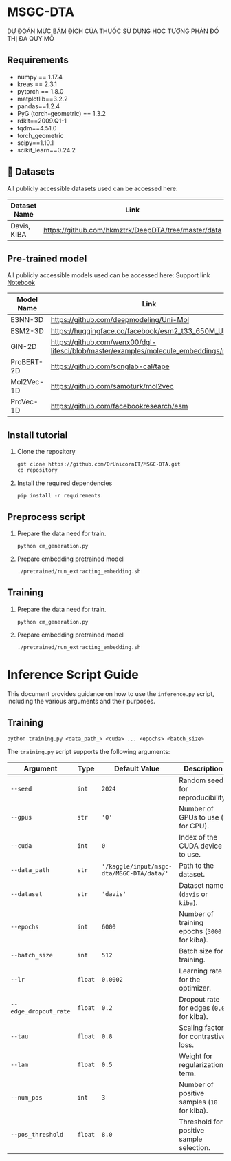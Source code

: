 # MSGC-DTA
DỰ ĐOÁN MỨC BÁM ĐÍCH CỦA THUỐC SỬ DỤNG HỌC TƯƠNG PHẢN ĐỒ THỊ ĐA QUY MÔ

## Requirements
- numpy == 1.17.4 
- kreas == 2.3.1 
- pytorch == 1.8.0 
- matplotlib==3.2.2 
- pandas==1.2.4
- PyG (torch-geometric) == 1.3.2
- rdkit==2009.Q1-1
- tqdm==4.51.0
- torch_geometric
- scipy==1.10.1
- scikit_learn==0.24.2 <br />

## :rainbow: Datasets

All publicly accessible datasets used can be accessed here:

| Dataset Name        | Link                                                |
|---------------------|-----------------------------------------------------|
| Davis, KIBA         | https://github.com/hkmztrk/DeepDTA/tree/master/data |


## Pre-trained model

All publicly accessible models used can be accessed here:
Support link [Notebook]('https://colab.research.google.com/drive/1zEOEflHtHPmrYjz-zmr108qolSofv0S4?usp=sharing')

| Model Name | Link                                        |
|------------|---------------------------------------------|
| E3NN-3D    | https://github.com/deepmodeling/Uni-Mol |
| ESM2-3D    | https://huggingface.co/facebook/esm2_t33_650M_UR50D     |
| GIN-2D    | https://github.com/wenx00/dgl-lifesci/blob/master/examples/molecule_embeddings/main.py     |
| ProBERT-2D    | https://github.com/songlab-cal/tape   |
| Mol2Vec-1D    | https://github.com/samoturk/mol2vec     |
| ProVec-1D    | https://github.com/facebookresearch/esm     |

##  Install tutorial

1. Clone the repository
    ``` shell
   git clone https://github.com/DrUnicornIT/MSGC-DTA.git
   cd repository
   ```
2. Install the required dependencies
    ``` shell
    pip install -r requirements
    ```

## Preprocess script


1. Prepare the data need for train.
    ``` shell
   python cm_generation.py
   ```
2. Prepare embedding pretrained model
    ``` shell
    ./pretrained/run_extracting_embedding.sh
    ```

## Training


1. Prepare the data need for train.
    ``` shell
   python cm_generation.py
   ```
2. Prepare embedding pretrained model
    ``` shell
    ./pretrained/run_extracting_embedding.sh
    ```


# Inference Script Guide

This document provides guidance on how to use the `inference.py` script, including the various arguments and their purposes.

## Training

```shell
python training.py <data_path_> <cuda> ... <epochs> <batch_size>
```

The `training.py` script supports the following arguments:

| Argument             | Type   | Default Value                       | Description                                   |
|----------------------|--------|-------------------------------------|-----------------------------------------------|
| `--seed`             | `int`  | `2024`                              | Random seed for reproducibility.             |
| `--gpus`             | `str`  | `'0'`                               | Number of GPUs to use (`0` for CPU).         |
| `--cuda`             | `int`  | `0`                                 | Index of the CUDA device to use.             |
| `--data_path`        | `str`  | `'/kaggle/input/msgc-dta/MSGC-DTA/data/'` | Path to the dataset.                       |
| `--dataset`          | `str`  | `'davis'`                           | Dataset name (`davis` or `kiba`).            |
| `--epochs`           | `int`  | `6000`                              | Number of training epochs (`3000` for kiba). |
| `--batch_size`       | `int`  | `512`                               | Batch size for training.                     |
| `--lr`               | `float`| `0.0002`                            | Learning rate for the optimizer.             |
| `--edge_dropout_rate`| `float`| `0.2`                               | Dropout rate for edges (`0.0` for kiba).     |
| `--tau`              | `float`| `0.8`                               | Scaling factor for contrastive loss.         |
| `--lam`              | `float`| `0.5`                               | Weight for regularization term.              |
| `--num_pos`          | `int`  | `3`                                 | Number of positive samples (`10` for kiba).  |
| `--pos_threshold`    | `float`| `8.0`                               | Threshold for positive sample selection.     |